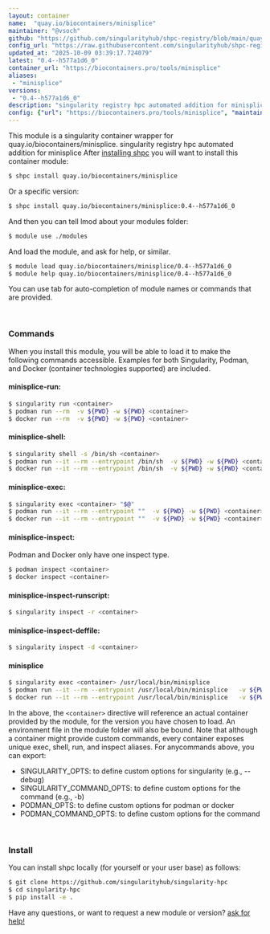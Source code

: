```yaml
---
layout: container
name:  "quay.io/biocontainers/minisplice"
maintainer: "@vsoch"
github: "https://github.com/singularityhub/shpc-registry/blob/main/quay.io/biocontainers/minisplice/container.yaml"
config_url: "https://raw.githubusercontent.com/singularityhub/shpc-registry/main/quay.io/biocontainers/minisplice/container.yaml"
updated_at: "2025-10-09 03:39:17.724079"
latest: "0.4--h577a1d6_0"
container_url: "https://biocontainers.pro/tools/minisplice"
aliases:
 - "minisplice"
versions:
 - "0.4--h577a1d6_0"
description: "singularity registry hpc automated addition for minisplice"
config: {"url": "https://biocontainers.pro/tools/minisplice", "maintainer": "@vsoch", "description": "singularity registry hpc automated addition for minisplice", "latest": {"0.4--h577a1d6_0": "sha256:86d994d8f59239685b32362379b0a539c7e7ce78b909ae59b3982acd409b3b37"}, "tags": {"0.4--h577a1d6_0": "sha256:86d994d8f59239685b32362379b0a539c7e7ce78b909ae59b3982acd409b3b37"}, "docker": "quay.io/biocontainers/minisplice", "aliases": {"minisplice": "/usr/local/bin/minisplice"}}
---
```


This module is a singularity container wrapper for quay.io/biocontainers/minisplice.
singularity registry hpc automated addition for minisplice
After [installing shpc](#install) you will want to install this container module:


```bash
$ shpc install quay.io/biocontainers/minisplice
```

Or a specific version:

```bash
$ shpc install quay.io/biocontainers/minisplice:0.4--h577a1d6_0
```

And then you can tell lmod about your modules folder:

```bash
$ module use ./modules
```

And load the module, and ask for help, or similar.

```bash
$ module load quay.io/biocontainers/minisplice/0.4--h577a1d6_0
$ module help quay.io/biocontainers/minisplice/0.4--h577a1d6_0
```

You can use tab for auto-completion of module names or commands that are provided.

<br>

### Commands

When you install this module, you will be able to load it to make the following commands accessible.
Examples for both Singularity, Podman, and Docker (container technologies supported) are included.

#### minisplice-run:

```bash
$ singularity run <container>
$ podman run --rm  -v ${PWD} -w ${PWD} <container>
$ docker run --rm  -v ${PWD} -w ${PWD} <container>
```

#### minisplice-shell:

```bash
$ singularity shell -s /bin/sh <container>
$ podman run --it --rm --entrypoint /bin/sh  -v ${PWD} -w ${PWD} <container>
$ docker run --it --rm --entrypoint /bin/sh  -v ${PWD} -w ${PWD} <container>
```

#### minisplice-exec:

```bash
$ singularity exec <container> "$@"
$ podman run --it --rm --entrypoint ""  -v ${PWD} -w ${PWD} <container> "$@"
$ docker run --it --rm --entrypoint ""  -v ${PWD} -w ${PWD} <container> "$@"
```

#### minisplice-inspect:

Podman and Docker only have one inspect type.

```bash
$ podman inspect <container>
$ docker inspect <container>
```

#### minisplice-inspect-runscript:

```bash
$ singularity inspect -r <container>
```

#### minisplice-inspect-deffile:

```bash
$ singularity inspect -d <container>
```


#### minisplice

```bash
$ singularity exec <container> /usr/local/bin/minisplice
$ podman run --it --rm --entrypoint /usr/local/bin/minisplice   -v ${PWD} -w ${PWD} <container> -c " $@"
$ docker run --it --rm --entrypoint /usr/local/bin/minisplice   -v ${PWD} -w ${PWD} <container> -c " $@"
```



In the above, the `<container>` directive will reference an actual container provided
by the module, for the version you have chosen to load. An environment file in the
module folder will also be bound. Note that although a container
might provide custom commands, every container exposes unique exec, shell, run, and
inspect aliases. For anycommands above, you can export:

 - SINGULARITY_OPTS: to define custom options for singularity (e.g., --debug)
 - SINGULARITY_COMMAND_OPTS: to define custom options for the command (e.g., -b)
 - PODMAN_OPTS: to define custom options for podman or docker
 - PODMAN_COMMAND_OPTS: to define custom options for the command

<br>

### Install

You can install shpc locally (for yourself or your user base) as follows:

```bash
$ git clone https://github.com/singularityhub/singularity-hpc
$ cd singularity-hpc
$ pip install -e .
```

Have any questions, or want to request a new module or version? [ask for help!](https://github.com/singularityhub/singularity-hpc/issues)